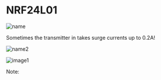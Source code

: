 # NRF24L01
![name](https://user-images.githubusercontent.com/53753302/108985971-a8527100-76b7-11eb-9819-687ae48237ac.jpeg)

Sometimes the transmitter in takes surge currents up to 0.2A!

![name2](https://user-images.githubusercontent.com/53753302/108990826-5f052000-76bd-11eb-9581-5a6d256ee316.png)



![image1](https://user-images.githubusercontent.com/53753302/108993387-84475d80-76c0-11eb-9ae5-0c2feffe0ebb.png)

Note:
